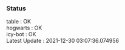 ### Status


table : OK  
hogwarts : OK  
icy-bot : OK  
Latest Update : 2021-12-30 03:07:36.074956
